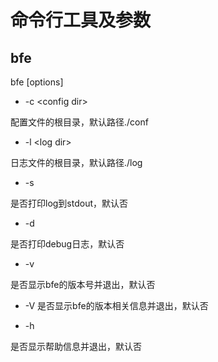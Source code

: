 # 命令行工具及参数

## bfe

bfe [options]

* -c &#60;config dir&#62;

配置文件的根目录，默认路径./conf

* -l &#60;log dir&#62;

日志文件的根目录，默认路径./log

* -s

是否打印log到stdout，默认否

* -d

是否打印debug日志，默认否

* -v

是否显示bfe的版本号并退出，默认否

* -V 
是否显示bfe的版本相关信息并退出，默认否


* -h

是否显示帮助信息并退出，默认否
